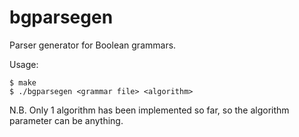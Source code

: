 # bgparsegen
Parser generator for Boolean grammars.

Usage:

    $ make
    $ ./bgparsegen <grammar file> <algorithm>

N.B. Only 1 algorithm has been implemented so far, so the algorithm parameter can be anything.

